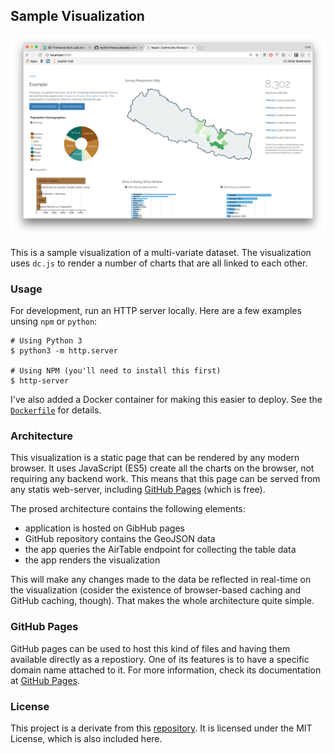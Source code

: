 ## Sample Visualization

![thumbnail](thumbnail.png "Screengrab")

This is a sample visualization of a multi-variate dataset. The visualization uses `dc.js` to render a number of charts that are all linked to each other.

### Usage
For development, run an HTTP server locally. Here are a few examples unsing `npm` or `python`:

```
# Using Python 3
$ python3 -m http.server

# Using NPM (you'll need to install this first)
$ http-server
```

I've also added a Docker container for making this easier to deploy. See the [`Dockerfile`](/Dockerfile) for details. 

### Architecture
This visualization is a static page that can be rendered by any modern browser. It uses JavaScript (ES5) create all the charts on the browser, not requiring any backend work. This means that this page can be served from any statis web-server, including [GitHub Pages](https://pages.github.com/) (which is free).

The prosed architecture contains the following elements:

* application is hosted on GibHub pages
* GitHub repository contains the GeoJSON data
* the app queries the AirTable endpoint for collecting the table data
* the app renders the visualization

This will make any changes made to the data be reflected in real-time on the visualization (cosider the existence of browser-based caching and GitHub caching, though). That makes the whole architecture quite simple.

### GitHub Pages
GitHub pages can be used to host this kind of files and having them available directly as a repostiory. One of its features is to have a specific domain name attached to it. For more information, check its documentation at [GitHub Pages](https://pages.github.com/).

### License
This project is a derivate from this [repository](https://github.com/luiscape/hdxviz-nepal-community-survey). It is licensed under the MIT License, which is also included here.
